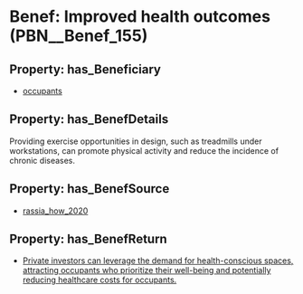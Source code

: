 # Benef: __Improved health outcomes__ (PBN__Benef_155)

## Property: has_Beneficiary

* [occupants](../Stakeholder/PBN__Stakeholder_92)

## Property: has_BenefDetails

Providing exercise opportunities in design, such as treadmills under workstations, can promote physical activity and reduce the incidence of chronic diseases.

## Property: has_BenefSource

* [rassia_how_2020](../Article/PBN__Article_34)

## Property: has_BenefReturn

* [Private investors can leverage the demand for health-conscious spaces, attracting occupants who prioritize their well-being and potentially reducing healthcare costs for occupants.](../BenefReturn/PBN__BenefReturn_156)

